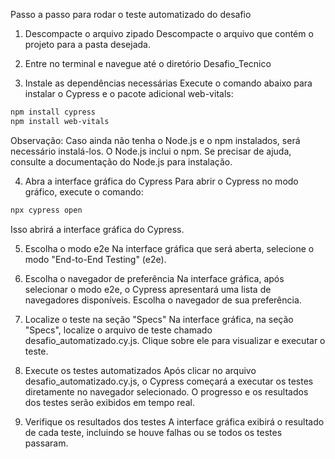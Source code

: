 Passo a passo para rodar o teste automatizado do desafio

1. Descompacte o arquivo zipado
Descompacte o arquivo que contém o projeto para a pasta desejada.

2. Entre no terminal e navegue até o diretório Desafio_Tecnico

3. Instale as dependências necessárias
Execute o comando abaixo para instalar o Cypress e o pacote adicional web-vitals:

```bash
npm install cypress
npm install web-vitals
```
Observação: Caso ainda não tenha o Node.js e o npm instalados, será necessário instalá-los. O Node.js inclui o npm. Se precisar de ajuda, consulte a documentação do Node.js para instalação.

4. Abra a interface gráfica do Cypress
Para abrir o Cypress no modo gráfico, execute o comando:

```bash
npx cypress open
```

Isso abrirá a interface gráfica do Cypress.

5. Escolha o modo e2e
Na interface gráfica que será aberta, selecione o modo "End-to-End Testing" (e2e).

6. Escolha o navegador de preferência
Na interface gráfica, após selecionar o modo e2e, o Cypress apresentará uma lista de navegadores disponíveis. Escolha o navegador de sua preferência.

7. Localize o teste na seção "Specs"
Na interface gráfica, na seção "Specs", localize o arquivo de teste chamado desafio_automatizado.cy.js. Clique sobre ele para visualizar e executar o teste.

8. Execute os testes automatizados
Após clicar no arquivo desafio_automatizado.cy.js, o Cypress começará a executar os testes diretamente no navegador selecionado. O progresso e os resultados dos testes serão exibidos em tempo real.

9. Verifique os resultados dos testes
A interface gráfica exibirá o resultado de cada teste, incluindo se houve falhas ou se todos os testes passaram.
